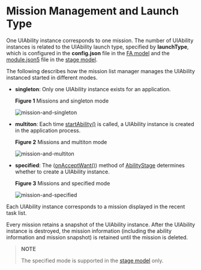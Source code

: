 # Mission Management and Launch Type

<!--Kit: Ability Kit-->
<!--Subsystem: Ability-->
<!--Owner: @littlejerry1-->
<!--Designer: @ccllee1-->
<!--Tester: @lixueqing513-->
<!--Adviser: @huipeizi-->

One UIAbility instance corresponds to one mission. The number of UIAbility instances is related to the UIAbility launch type, specified by **launchType**, which is configured in the **config.json** file in the [FA model](ability-terminology.md#fa-model) and the [module.json5](../quick-start/module-configuration-file.md) file in the [stage model](ability-terminology.md#stage-model).


The following describes how the mission list manager manages the UIAbility instanced started in different modes.
- **singleton**: Only one UIAbility instance exists for an application.
  
  **Figure 1** Missions and singleton mode
  
  ![mission-and-singleton](figures/mission-and-singleton.png)
  
- **multiton**: Each time [startAbility()](../reference/apis-ability-kit/js-apis-inner-application-uiAbilityContext.md#startability) is called, a UIAbility instance is created in the application process.
  
  **Figure 2** Missions and multiton mode
  
  ![mission-and-multiton](figures/mission-and-multiton.png)
  
- **specified**: The ([onAcceptWant()](../reference/apis-ability-kit/js-apis-app-ability-abilityStage.md#onacceptwant)) method of [AbilityStage](abilitystage.md) determines whether to create a UIAbility instance.
  
  **Figure 3** Missions and specified mode
  
  ![mission-and-specified](figures/mission-and-specified.png)


Each UIAbility instance corresponds to a mission displayed in the recent task list.


Every mission retains a snapshot of the UIAbility instance. After the UIAbility instance is destroyed, the mission information (including the ability information and mission snapshot) is retained until the mission is deleted.


> **NOTE**
>
> The specified mode is supported in the [stage model](ability-terminology.md#stage-model) only.
